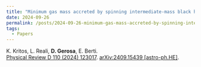 ```yaml
---
title: "Minimum gas mass accreted by spinning intermediate-mass black holes in stellar clusters"
date: 2024-09-26
permalink: /posts/2024-09-26-minimum-gas-mass-accreted-by-spinning-intermediate-mass-black-holes-in-stellar-clusters
tags:
  - Papers
---
```






K. Kritos, L. Reali, **D. Gerosa**, E. Berti.\
[Physical Review D 110 (2024) 123017](https://journals.aps.org/prd/abstract/10.1103/PhysRevD.110.123017). [arXiv:2409.15439 [astro-ph.HE]](https://arxiv.org/abs/2409.15439).